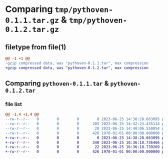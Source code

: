 # Comparing `tmp/pythoven-0.1.1.tar.gz` & `tmp/pythoven-0.1.2.tar.gz`

## filetype from file(1)

```diff
@@ -1 +1 @@
-gzip compressed data, was "pythoven-0.1.1.tar", max compression
+gzip compressed data, was "pythoven-0.1.2.tar", max compression
```

## Comparing `pythoven-0.1.1.tar` & `pythoven-0.1.2.tar`

### file list

```diff
@@ -1,4 +1,4 @@
--rw-r--r--   0        0        0        0 2023-06-25 14:38:28.663095 pythoven-0.1.1/README.md
--rw-r--r--   0        0        0      285 2023-06-25 14:42:23.435114 pythoven-0.1.1/pyproject.toml
--rw-r--r--   0        0        0       20 2023-06-25 14:40:06.550854 pythoven-0.1.1/pythoven/__init__.py
--rw-r--r--   0        0        0      426 1970-01-01 00:00:00.000000 pythoven-0.1.1/PKG-INFO
+-rw-r--r--   0        0        0        0 2023-06-25 14:38:28.663095 pythoven-0.1.2/README.md
+-rw-r--r--   0        0        0      340 2023-06-25 16:36:18.736466 pythoven-0.1.2/pyproject.toml
+-rw-r--r--   0        0        0       22 2023-06-25 16:36:18.739269 pythoven-0.1.2/pythoven/__init__.py
+-rw-r--r--   0        0        0      426 1970-01-01 00:00:00.000000 pythoven-0.1.2/PKG-INFO
```

